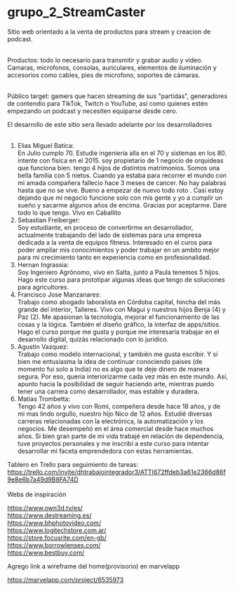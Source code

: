 # grupo_2_StreamCaster

Sitio web orientado a la venta de productos para stream y creacion de podcast.<br><br>

Productos: todo lo necesario para transmitir y grabar audio y video. Camaras, microfonos, consolas, auriculares, elementos de iluminación y accesorios como cables, pies de microfono, soportes de cámaras.<br><br>

Público target: gamers que hacen streaming de sus "partidas", generadores de contendio para TikTok, Twitch o YouTube, así como quienes estén empezando un podcast y necesiten equiparse desde cero.<br>

El desarrollo de este sitio sera llevado adelante por los desarrolladores<br><br>

1. Elias Miguel Batica:
   <br>
   En Julio cumplo 70. Estudie ingenieria alla en el 70 y sistemas en los 80. intente con fisica en el 2015. soy propietario de 1 negocio de orquideas que funciona bien. tengo 4 hijos de distintos matrimonios. Somos una bella familia con 5 nietos. Cuando ya estaba para recorrer el mundo con mi amada compañera fallecio hace 3 meses de cancer. No hay palabras hasta que no se vive. Bueno a empezar de nuevo todo roto . Casi estoy dejando que mi negocio funcione solo con mis gente y yo a cumplir un sueño y sacarme algunos años de encima. Gracias por aceptarme. Dare todo lo que tengo. Vivo en Caballito
   <br>
2. Sebastian Freiberger:
   <br>
   Soy estudiante, en proceso de convertirme en desarrollador, actualmente trabajando del lado de sistemas para una empresa dedicada a la venta de equipos fitness. Interesado en el curos para poder ampliar mis conocimientos y poder trabajar en un ambito mejor para mi crecimiento tanto en experiencia como en profesionalidad.
   <br>
3. Hernan Ingrassia:
   <br>
   Soy Ingeniero Agrónomo, vivo en Salta, junto a Paula tenemos 5 hijos. Hago este curso para prototipar algunas ideas que tengo de soluciones para agricultores.
   <br>
4. Francisco Jose Manzanares:
   <br>
   Trabajo como abogado laboralista en Córdoba capital, hincha del más grande del interior, Talleres. Vivo con Magui y nuestros hijos Benja (4) y Paz (2). Me apasionan la tecnología, mejorar el funcionamiento de las cosas y la lógica. También el diseño gráfico, la interfaz de apps/sitios. Hago el curso porque me gusta y porque me interesaría trabajar en el desarrollo digital, quizás relacionado con lo jurídico.
   <br>
5. Agustin Vazquez:
   <br>
   Trabajo como modelo internacional, y también me gusta escribir. Y si bien me entusiasma la idea de continuar conociendo paises (de momento fui solo a India) no es algo que te deje dinero de manera segura. Por eso, queria interiorizarme cada vez más en este mundo. Así, apunto hacia la posibilidad de seguir haciendo arte, mientras puedo tener una carrera como desarrollador, mas estable y duradera.
   <br>
6. Matias Trombetta:
   <br>
   Tengo 42 años y vivo con Romi, compeñera desde hace 18 años, y de mi mas lindo orgullo, nuestro hijo Nico de 12 años. Estudié diversas carreras relacionadas con la electrónica, la automatización y los negocios. Me desempeñó en el área comercial desde hace muchos años. Si bien gran parte de mi vida trabajé en relación de dependencia, tuve proyectos personales y me inscribí a este curso para intentar desarrollar mi faceta emprendedora con estas herramientas.
   <br>

Tablero en Trello para seguimiento de tareas: https://trello.com/invite/dhtrabajointegrador3/ATTI672ffdeb3a61e2366d86f9e8e6b7a49d9B8FA74D
<br><br>
Webs de inspiración<br>

https://www.own3d.tv/es/
<br>
https://www.destreaming.es/
<br>
https://www.bhphotovideo.com/
<br>
https://www.logitechstore.com.ar/
<br>
https://store.focusrite.com/en-gb/
<br>
https://www.borrowlenses.com/
<br>
https://www.bestbuy.com/

Agrego link a wireframe del home(provisorio) en marvelapp
<br>

https://marvelapp.com/project/6535973

